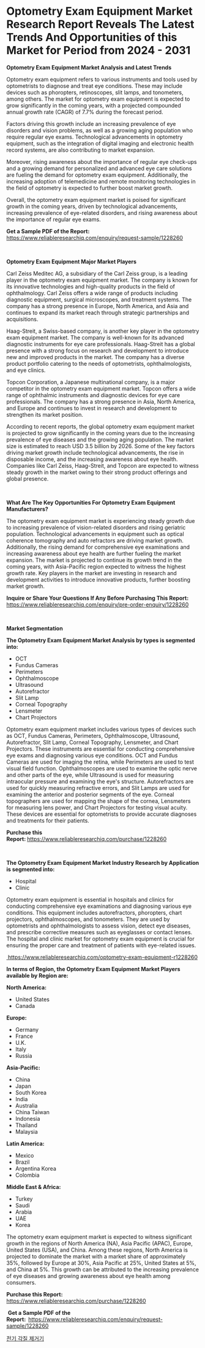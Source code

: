 <p><h1>Optometry Exam Equipment Market Research Report Reveals The Latest Trends And Opportunities of this Market for Period from 2024 - 2031</h1></p><p><strong>Optometry Exam Equipment Market Analysis and Latest Trends</strong></p>
<p><p>Optometry exam equipment refers to various instruments and tools used by optometrists to diagnose and treat eye conditions. These may include devices such as phoropters, retinoscopes, slit lamps, and tonometers, among others. The market for optometry exam equipment is expected to grow significantly in the coming years, with a projected compounded annual growth rate (CAGR) of 7.7% during the forecast period.</p><p>Factors driving this growth include an increasing prevalence of eye disorders and vision problems, as well as a growing aging population who require regular eye exams. Technological advancements in optometry equipment, such as the integration of digital imaging and electronic health record systems, are also contributing to market expansion.</p><p>Moreover, rising awareness about the importance of regular eye check-ups and a growing demand for personalized and advanced eye care solutions are fueling the demand for optometry exam equipment. Additionally, the increasing adoption of telemedicine and remote monitoring technologies in the field of optometry is expected to further boost market growth.</p><p>Overall, the optometry exam equipment market is poised for significant growth in the coming years, driven by technological advancements, increasing prevalence of eye-related disorders, and rising awareness about the importance of regular eye exams.</p></p>
<p><strong>Get a Sample PDF of the Report:&nbsp;</strong> <a href="https://www.reliableresearchiq.com/enquiry/request-sample/1228260">https://www.reliableresearchiq.com/enquiry/request-sample/1228260</a></p>
<p>&nbsp;</p>
<p><strong>Optometry Exam Equipment Major Market Players</strong></p>
<p><p>Carl Zeiss Meditec AG, a subsidiary of the Carl Zeiss group, is a leading player in the optometry exam equipment market. The company is known for its innovative technologies and high-quality products in the field of ophthalmology. Carl Zeiss offers a wide range of products including diagnostic equipment, surgical microscopes, and treatment systems. The company has a strong presence in Europe, North America, and Asia and continues to expand its market reach through strategic partnerships and acquisitions.</p><p>Haag-Streit, a Swiss-based company, is another key player in the optometry exam equipment market. The company is well-known for its advanced diagnostic instruments for eye care professionals. Haag-Streit has a global presence with a strong focus on research and development to introduce new and improved products in the market. The company has a diverse product portfolio catering to the needs of optometrists, ophthalmologists, and eye clinics.</p><p>Topcon Corporation, a Japanese multinational company, is a major competitor in the optometry exam equipment market. Topcon offers a wide range of ophthalmic instruments and diagnostic devices for eye care professionals. The company has a strong presence in Asia, North America, and Europe and continues to invest in research and development to strengthen its market position.</p><p>According to recent reports, the global optometry exam equipment market is projected to grow significantly in the coming years due to the increasing prevalence of eye diseases and the growing aging population. The market size is estimated to reach USD 3.5 billion by 2026. Some of the key factors driving market growth include technological advancements, the rise in disposable income, and the increasing awareness about eye health. Companies like Carl Zeiss, Haag-Streit, and Topcon are expected to witness steady growth in the market owing to their strong product offerings and global presence.</p></p>
<p>&nbsp;</p>
<p><strong>What Are The Key Opportunities For Optometry Exam Equipment Manufacturers?</strong></p>
<p><p>The optometry exam equipment market is experiencing steady growth due to increasing prevalence of vision-related disorders and rising geriatric population. Technological advancements in equipment such as optical coherence tomography and auto refractors are driving market growth. Additionally, the rising demand for comprehensive eye examinations and increasing awareness about eye health are further fueling the market expansion. The market is projected to continue its growth trend in the coming years, with Asia-Pacific region expected to witness the highest growth rate. Key players in the market are investing in research and development activities to introduce innovative products, further boosting market growth.</p></p>
<p><strong>Inquire or Share Your Questions If Any Before Purchasing This Report:</strong> <a href="https://www.reliableresearchiq.com/enquiry/pre-order-enquiry/1228260">https://www.reliableresearchiq.com/enquiry/pre-order-enquiry/1228260</a></p>
<p>&nbsp;</p>
<p><strong>Market Segmentation</strong></p>
<p><strong>The Optometry Exam Equipment Market Analysis by types is segmented into:</strong></p>
<p><ul><li>OCT</li><li>Fundus Cameras</li><li>Perimeters</li><li>Ophthalmoscope</li><li>Ultrasound</li><li>Autorefractor</li><li>Slit Lamp</li><li>Corneal Topography</li><li>Lensmeter</li><li>Chart Projectors</li></ul></p>
<p><p>Optometry exam equipment market includes various types of devices such as OCT, Fundus Cameras, Perimeters, Ophthalmoscope, Ultrasound, Autorefractor, Slit Lamp, Corneal Topography, Lensmeter, and Chart Projectors. These instruments are essential for conducting comprehensive eye exams and diagnosing various eye conditions. OCT and Fundus Cameras are used for imaging the retina, while Perimeters are used to test visual field function. Ophthalmoscopes are used to examine the optic nerve and other parts of the eye, while Ultrasound is used for measuring intraocular pressure and examining the eye's structure. Autorefractors are used for quickly measuring refractive errors, and Slit Lamps are used for examining the anterior and posterior segments of the eye. Corneal topographers are used for mapping the shape of the cornea, Lensmeters for measuring lens power, and Chart Projectors for testing visual acuity. These devices are essential for optometrists to provide accurate diagnoses and treatments for their patients.</p></p>
<p><strong>Purchase this Report:&nbsp;</strong><a href="https://www.reliableresearchiq.com/purchase/1228260">https://www.reliableresearchiq.com/purchase/1228260</a></p>
<p>&nbsp;</p>
<p><strong>The Optometry Exam Equipment Market Industry Research by Application is segmented into:</strong></p>
<p><ul><li>Hospital</li><li>Clinic</li></ul></p>
<p><p>Optometry exam equipment is essential in hospitals and clinics for conducting comprehensive eye examinations and diagnosing various eye conditions. This equipment includes autorefractors, phoropters, chart projectors, ophthalmoscopes, and tonometers. They are used by optometrists and ophthalmologists to assess vision, detect eye diseases, and prescribe corrective measures such as eyeglasses or contact lenses. The hospital and clinic market for optometry exam equipment is crucial for ensuring the proper care and treatment of patients with eye-related issues.</p></p>
<p><a href="https://www.reliableresearchiq.com/optometry-exam-equipment-r1228260">&nbsp;https://www.reliableresearchiq.com/optometry-exam-equipment-r1228260</a></p>
<p><strong>In terms of Region, the Optometry Exam Equipment Market Players available by Region are:</strong></p>
<p>
    <p> <strong> North America: </strong>
        <ul>
            <li>United States</li>
            <li>Canada</li>
        </ul>
        </p> 
    <p> <strong> Europe: </strong>
        <ul>
            <li>Germany</li>
            <li>France</li>
            <li>U.K.</li>
            <li>Italy</li>
            <li>Russia</li>
        </ul>
        </p> 
    <p> <strong> Asia-Pacific: </strong>
        <ul>
            <li>China</li>
            <li>Japan</li>
            <li>South Korea</li>
            <li>India</li>
            <li>Australia</li>
            <li>China Taiwan</li>
            <li>Indonesia</li>
            <li>Thailand</li>
            <li>Malaysia</li>
        </ul>
        </p> 
    <p> <strong> Latin America: </strong>
        <ul>
            <li>Mexico</li>
            <li>Brazil</li>
            <li>Argentina Korea</li>
            <li>Colombia</li>
        </ul>
        </p> 
    <p> <strong> Middle East & Africa: </strong>
        <ul>
            <li>Turkey</li>
            <li>Saudi</li>
            <li>Arabia</li>
            <li>UAE</li>
            <li>Korea</li>
        </ul>
    </p>
    </p>
<p><p>The optometry exam equipment market is expected to witness significant growth in the regions of North America (NA), Asia Pacific (APAC), Europe, United States (USA), and China. Among these regions, North America is projected to dominate the market with a market share of approximately 35%, followed by Europe at 30%, Asia Pacific at 25%, United States at 5%, and China at 5%. This growth can be attributed to the increasing prevalence of eye diseases and growing awareness about eye health among consumers.</p></p>
<p><strong>Purchase this Report: </strong><a href="https://www.reliableresearchiq.com/purchase/1228260">https://www.reliableresearchiq.com/purchase/1228260</a></p>
<p>&nbsp;<strong>Get a Sample PDF of the Report:&nbsp;&nbsp;</strong><a href="https://www.reliableresearchiq.com/enquiry/request-sample/1228260">https://www.reliableresearchiq.com/enquiry/request-sample/1228260</a></p>
<p><strong></strong></p>
<p><p><a href="https://github.com/mpodehpw07370073/Market-Research-Report-List-3/blob/main/192948370618.md">전기 각질 제거기</a></p></p>